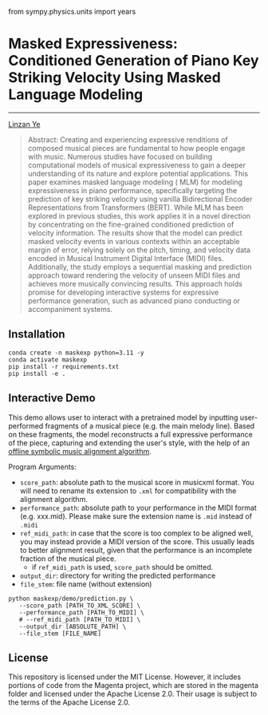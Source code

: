 from sympy.physics.units import years

# Masked Expressiveness: Conditioned Generation of Piano Key Striking Velocity Using Masked Language Modeling

---

<u>[Linzan Ye](https://github.com/Bmoist)</u>

> Abstract: Creating and experiencing expressive renditions of composed musical pieces are fundamental to how people
> engage with music. Numerous studies have focused on building computational models of musical expressiveness to gain a
> deeper understanding of its nature and explore potential applications. This paper examines masked language modeling (
> MLM) for modeling expressiveness in piano performance, specifically targeting the prediction of key striking velocity
> using vanilla Bidirectional Encoder Representations from Transformers (BERT). While MLM has been explored in previous
> studies, this work applies it in a novel direction by concentrating on the fine-grained conditioned prediction of
> velocity information. The results show that the model can predict masked velocity events in various contexts within an
> acceptable margin of error, relying solely on the pitch, timing, and velocity data encoded in Musical Instrument
> Digital
> Interface (MIDI) files. Additionally, the study employs a sequential masking and prediction approach toward rendering
> the velocity of unseen MIDI files and achieves more musically convincing results. This approach holds promise for
> developing interactive systems for expressive performance generation, such as advanced piano conducting or
> accompaniment
> systems.

## Installation

```shell
conda create -n maskexp python=3.11 -y
conda activate maskexp
pip install -r requirements.txt
pip install -e .
```

## Interactive Demo

This demo allows user to interact with a pretrained model by inputting user-performed fragments of a musical piece (e.g.
the main melody line). Based on these fragments, the model reconstructs a full expressive performance of the piece,
capturing and extending the user's style, with the help of
an [offline symbolic music alignment algorithm](https://midialignment.github.io/demo.html).

Program Arguments:

- `score_path`: absolute path to the musical score in musicxml format. You will need to rename its extension to `.xml`
  for
  compatibility with the alignment algorithm.
- `performance_path`: absolute path to your performance in the MIDI format (e.g. xxx.mid). Please make sure the
  extension name is `.mid` instead of `.midi`
- `ref_midi_path`: in case that the score is too complex to be aligned well, you may instead provide a MIDI version
  of the
  score. This usually leads to better alignment result, given that the performance is an incomplete fraction of the
  musical piece.
  - if `ref_midi_path` is used, `score_path` should be omitted.
- `output_dir`: directory for writing the predicted performance
- `file_stem`: file name (without extension)

```shell
python maskexp/demo/prediction.py \ 
   --score_path [PATH_TO_XML_SCORE] \
   --performance_path [PATH_TO_MIDI] \
   # --ref_midi_path [PATH_TO_MIDI] \  
   --output_dir [ABSOLUTE_PATH] \
   --file_stem [FILE_NAME]
```

## License

This repository is licensed under the MIT License. However, it includes portions of code from the Magenta project,
which are stored in the magenta folder and licensed under the Apache License 2.0.
Their usage is subject to the terms of the Apache License 2.0.

